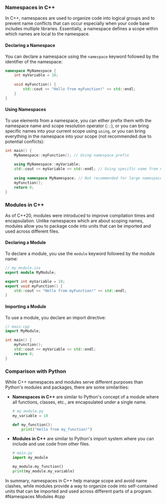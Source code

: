 ### Namespaces in C++

In C++, namespaces are used to organize code into logical groups and to prevent name conflicts that can occur especially when your code base includes multiple libraries. Essentially, a namespace defines a scope within which names are local to the namespace.

#### Declaring a Namespace

You can declare a namespace using the `namespace` keyword followed by the identifier of the namespace:

```cpp
namespace MyNamespace {
    int myVariable = 10;
    
    void myFunction() {
        std::cout << "Hello from myFunction!" << std::endl;
    }
}
```

#### Using Namespaces

To use elements from a namespace, you can either prefix them with the namespace name and scope resolution operator (`::`), or you can bring specific names into your current scope using `using`, or you can bring everything in the namespace into your scope (not recommended due to potential conflicts):

```cpp
int main() {
    MyNamespace::myFunction(); // Using namespace prefix
    
    using MyNamespace::myVariable;
    std::cout << myVariable << std::endl; // Using specific name from namespace
    
    using namespace MyNamespace; // Not recommended for large namespaces
    myFunction();
    return 0;
}
```

### Modules in C++

As of C++20, modules were introduced to improve compilation times and encapsulation. Unlike namespaces which are about scoping names, modules allow you to package code into units that can be imported and used across different files.

#### Declaring a Module

To declare a module, you use the `module` keyword followed by the module name:

```cpp
// my_module.ixx
export module MyModule;

export int myVariable = 10;
export void myFunction() {
    std::cout << "Hello from myFunction!" << std::endl;
}
```

#### Importing a Module

To use a module, you declare an import directive:

```cpp
// main.cpp
import MyModule;

int main() {
    myFunction();
    std::cout << myVariable << std::endl;
    return 0;
}
```

### Comparison with Python

While C++ namespaces and modules serve different purposes than Python's modules and packages, there are some similarities:

- **Namespaces in C++** are similar to Python's concept of a module where all functions, classes, etc., are encapsulated under a single name.
  
  ```python
  # my_module.py
  my_variable = 10

  def my_function():
      print("Hello from my_function!")
  ```

- **Modules in C++** are similar to Python's import system where you can include and use code from other files.

  ```python
  # main.py
  import my_module

  my_module.my_function()
  print(my_module.my_variable)
  ```

In summary, namespaces in C++ help manage scope and avoid name clashes, while modules provide a way to organize code into self-contained units that can be imported and used across different parts of a program. #Namespaces Modules #cpp